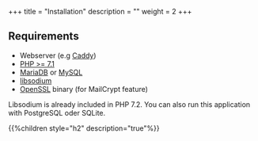 +++
title = "Installation"
description = ""
weight = 2
+++

## Requirements

 * Webserver (e.g [Caddy](https://caddyserver.com/))
 * [PHP >= 7.1](https://secure.php.net/)
 * [MariaDB](https://mariadb.org/) or [MySQL](https://mysql.com/)
 * [libsodium](https://download.libsodium.org/doc/)
 * [OpenSSL](https://www.openssl.org/) binary (for MailCrypt feature)

Libsodium is already included in PHP 7.2. You can also run this application with PostgreSQL oder SQLite.

{{%children style="h2" description="true"%}}
